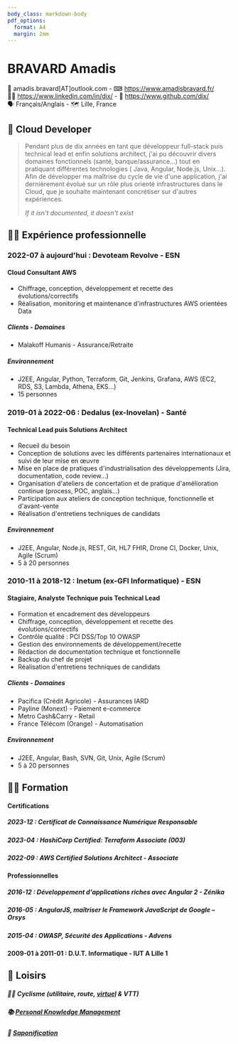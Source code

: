 ```yaml
---
body_class: markdown-body
pdf_options:
  format: A4
  margin: 2mm
---
```


<meta name="viewport" content="width=device-width, initial-scale=1"/>

# BRAVARD Amadis

📧&nbsp;amadis.bravard[AT]outlook.com - ⌨&nbsp;https://www.amadisbravard.fr/<br />
👨‍💼&nbsp;https://www.linkedin.com/in/dix/ - 🧫&nbsp;https://www.github.com/dix/<br />
🗣&nbsp;Français/Anglais - 🗺&nbsp;Lille, France<br />

## 🎯&nbsp;Cloud Developer

> Pendant plus de dix années en tant que développeur full-stack puis technical lead et enfin solutions architect, j'ai
> pu découvrir divers domaines fonctionnels (santé, banque/assurance...) tout en pratiquant différentes technologies (
> Java, Angular, Node.js, Unix...).<br />
> Afin de développer ma maîtrise du cycle de vie d'une application, j'ai dernièrement évolué sur un rôle plus orienté
> infrastructures dans le Cloud, que je souhaite maintenant concrétiser sur d'autres expériences.
>
> _If it isn't documented, it doesn't exist_

## 👨‍💻&nbsp;Expérience professionnelle

### 2022-07 à aujourd'hui : Devoteam Revolve - ESN

#### Cloud Consultant AWS

- Chiffrage, conception, développement et recette des évolutions/correctifs
- Réalisation, monitoring et maintenance d'infrastructures AWS orientées Data

##### Clients - Domaines

- Malakoff Humanis - Assurance/Retraite

##### Environnement

- J2EE, Angular, Python, Terraform, Git, Jenkins, Grafana, AWS (EC2, RDS, S3, Lambda, Athena, EKS...)
- 15 personnes

### 2019-01 à 2022-06 : Dedalus&nbsp;(ex-Inovelan) - Santé

#### Technical Lead puis Solutions Architect

- Recueil du besoin
- Conception de solutions avec les différents partenaires internationaux et suivi de leur mise en œuvre
- Mise en place de pratiques d'industrialisation des développements (Jira, documentation, code review...)
- Organisation d'ateliers de concertation et de pratique d'amélioration continue (process, POC, anglais...)
- Participation aux ateliers de conception technique, fonctionnelle et d'avant-vente
- Réalisation d'entretiens techniques de candidats

##### Environnement

- J2EE, Angular, Node.js, REST, Git, HL7 FHIR, Drone CI, Docker, Unix, Agile (Scrum)
- 5 à 20 personnes

### 2010-11 à 2018-12 : Inetum&nbsp;(ex-GFI&nbsp;Informatique) - ESN

#### Stagiaire, Analyste Technique puis Technical Lead

- Formation et encadrement des développeurs
- Chiffrage, conception, développement et recette des évolutions/correctifs
- Contrôle qualité : PCI DSS/Top 10 OWASP
- Gestion des environnements de développement/recette
- Rédaction de documentation technique et fonctionnelle
- Backup du chef de projet
- Réalisation d'entretiens techniques de candidats

##### Clients - Domaines

- Pacifica&nbsp;(Crédit&nbsp;Agricole) - Assurances&nbsp;IARD
- Payline&nbsp;(Monext) - Paiement&nbsp;e-commerce
- Metro&nbsp;Cash&Carry - Retail
- France&nbsp;Télécom&nbsp;(Orange) - Automatisation

##### Environnement

- J2EE, Angular, Bash, SVN, Git, Unix, Agile (Scrum)
- 5 à 20 personnes

## 👨‍🎓&nbsp;Formation

#### Certifications

##### 2023-12 : Certificat de Connaissance Numérique Responsable

##### 2023-04 : HashiCorp Certified: Terraform Associate (003)

##### 2022-09 : AWS Certified Solutions Architect - Associate

#### Professionnelles

##### 2016-12 : Développement d'applications riches avec Angular 2 - Zénika

##### 2016-05 : AngularJS, maîtriser le Framework JavaScript de Google – Orsys

##### 2015-04 : OWASP, Sécurité des Applications - Advens

#### 2009-01 à 2011-01 : D.U.T.&nbsp;Informatique - IUT&nbsp;A&nbsp;Lille&nbsp;1

## 🎨&nbsp;Loisirs

##### 🚴‍♀️&nbsp;Cyclisme (utilitaire, route, [virtuel](https://www.zwift.com/) & VTT)

##### 📚&nbsp;[Personal Knowledge Management](https://fr.wikipedia.org/wiki/Gestion_des_connaissances_personnelles)

##### 🧼&nbsp;[Saponification](https://fr.wikipedia.org/wiki/Savon_%C3%A0_froid)